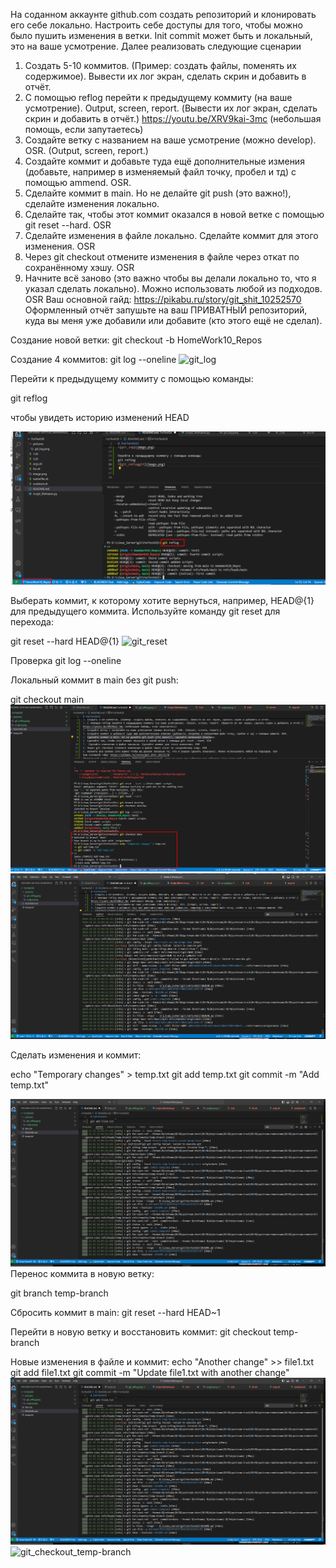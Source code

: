 На соданном аккаунте github.com создать репозиторий и клонировать его себе локально. Настроить себе доступы для того, чтобы можно было пушить изменения в ветки. Init commit может быть и локальный, это на ваше усмотрение. Далее реализовать следующие сценарии
1. Создать 5-10 коммитов. (Пример: создать файлы, поменять их содержимое). Вывести их лог экран, сделать скрин и добавить в отчёт.
2. С помощью reflog перейти к предыдущему коммиту (на ваше усмотрение). Output, screen, report. (Вывести их лог экран, сделать скрин и добавить в отчёт.)
https://youtu.be/XRV9kai-3mc (небольшая помощь, если запутаетесь)
3. Создайте ветку с названием на ваше усмотрение (можно develop). OSR. (Output, screen, report.)
4. Создайте коммит и добавьте туда ещё дополнительные измения (добавьте, например в изменяемый файл точку, пробел и тд) с помощью ammend. OSR.
5. Сделайте коммит в main. Но не делайте git push (это важно!), сделайте изменения локально.
6. Сделайте так, чтобы этот коммит оказался в новой ветке с помощью git reset --hard. OSR
7.  Сделайте изменения в файле локально. Сделайте коммит для этого изменения. OSR
8. Через git checkout отмените изменения в файле через откат по сохранённому хэшу. OSR
9. Начните всё заново (это важно чтобы вы делали локально то, что я указал сделать локально). Можно использовать любой из подходов. OSR
Ваш основной гайд: https://pikabu.ru/story/git_shit_10252570
Оформленный отчёт запушьте на ваш ПРИВАТНЫЙ репозиторий, куда вы меня уже добавили или добавите (кто этого ещё не сделал).

Создание новой ветки:
git checkout -b HomeWork10_Repos

Создание 4 коммитов:
git log --oneline
![git_log]([HomeWork10_Git/Pictures/git_log.png](https://github.com/annette-medvedeva/Medvedeva_Anna_DOS24/blob/HomeWork10_Git/HomeWork10_Git/Pictures/git_log.png))

Перейти к предыдущему коммиту с помощью команды:

git reflog

чтобы увидеть историю изменений HEAD

![git_reflog](https://github.com/annette-medvedeva/Medvedeva_Anna_DOS24/blob/HomeWork10_Git/HomeWork10_Git/Pictures/git_reflog.png)

Выберать коммит, к которому хотите вернуться, например, HEAD@{1} для предыдущего коммита.
Используйте команду git reset для перехода:

git reset --hard HEAD@{1}
![git_reset](image.png)

Проверка
git log --oneline

Локальный коммит в main без git push:

git checkout main
![git_checkout](https://github.com/annette-medvedeva/Medvedeva_Anna_DOS24/blob/HomeWork10_Git/HomeWork10_Git/Pictures/main.png)
![git_checkout](https://github.com/annette-medvedeva/Medvedeva_Anna_DOS24/blob/HomeWork10_Git/HomeWork10_Git/Pictures/main_output.png)

Сделать изменения и коммит:

echo "Temporary changes" > temp.txt
git add temp.txt
git commit -m "Add temp.txt"

![](https://github.com/annette-medvedeva/Medvedeva_Anna_DOS24/blob/HomeWork10_Git/HomeWork10_Git/Pictures/temp-branch2.png)
Перенос коммита в новую ветку:

git branch temp-branch

Сбросить коммит в main:
git reset --hard HEAD~1

Перейти в новую ветку и восстановить коммит:
git checkout temp-branch

Новые изменения в файле и коммит:
echo "Another change" >> file1.txt
git add file1.txt
git commit -m "Update file1.txt with another change"
![](https://github.com/annette-medvedeva/Medvedeva_Anna_DOS24/blob/HomeWork10_Git/HomeWork10_Git/Pictures/temp-branch2.png)
![git_checkout_temp-branch]([HomeWork10_Git/Pictures/Screenshot_11.png](https://github.com/annette-medvedeva/Medvedeva_Anna_DOS24/blob/HomeWork10_Git/HomeWork10_Git/Pictures/Screenshot_11.png))

